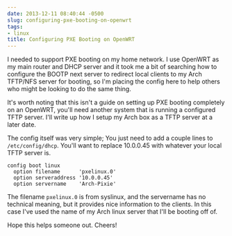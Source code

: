 ```yaml
---
date: 2013-12-11 08:40:44 -0500
slug: configuring-pxe-booting-on-openwrt
tags:
- linux
title: Configuring PXE Booting on OpenWRT
---
```


I needed to support PXE booting on my home network. I use OpenWRT as my main
router and DHCP server and it took me a bit of searching how to configure the
BOOTP next server to redirect local clients to my Arch TFTP/NFS server for
booting, so I'm placing the config here to help others who might be looking to
do the same thing.

It's worth noting that this isn't a guide on setting up PXE booting completely
on an OpenWRT, you'll need another system that is running a configured TFTP
server. I'll write up how I setup my Arch box as a TFTP server at a later date.

The config itself was very simple; You just need to add a couple lines to
`/etc/config/dhcp`. You'll want to replace 10.0.0.45 with whatever your local
TFTP server is.

```
config boot linux
  option filename      'pxelinux.0'
  option serveraddress '10.0.0.45'
  option servername    'Arch-Pixie'
```

The filename `pxelinux.0` is from syslinux, and the servername has no technical
meaning, but it provides nice information to the clients. In this case I've
used the name of my Arch linux server that I'll be booting off of.

Hope this helps someone out. Cheers!
